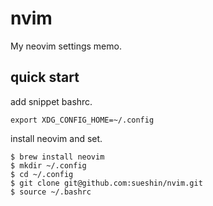 # nvim
My neovim settings memo.

## quick start

add snippet bashrc.
~~~
export XDG_CONFIG_HOME=~/.config
~~~

install neovim and set.
~~~
$ brew install neovim
$ mkdir ~/.config
$ cd ~/.config
$ git clone git@github.com:sueshin/nvim.git
$ source ~/.bashrc
~~~
